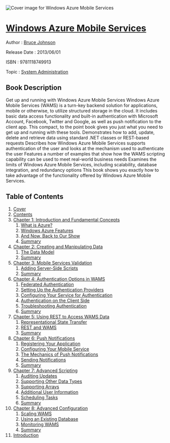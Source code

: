 ![Cover image for Windows Azure Mobile Services](https://imgdetail.ebookreading.net/cover/cover/system_admin/EB9781118749913.jpg)

[Windows Azure Mobile Services](https://ebookreading.net/view/book/Windows+Azure+Mobile+Services-EB9781118749913_1.html "Windows Azure Mobile Services")
====================================================================================================================

Author : [Bruce Johnson](https://ebookreading.net/search/author/Bruce+Johnson)

Release Date : 2013/06/01

ISBN : 9781118749913

Topic : [System Administration](https://ebookreading.net/search/category/system-administration)

Book Description
-----------------

Get up and running with Windows Azure Mobile Services
Windows Azure Mobile Services (WAMS) is a turn-key backend solution for applications, mobile or otherwise, to utilize structured storage in the cloud. It includes basic data access functionality and built-in authentication with Microsoft Account, Facebook, Twitter and Google, as well as push notification to the client app. This compact, to the point book gives you just what you need to get up and running with these tools.
Demonstrates how to add, update, delete and retrieve data using standard .NET classes or REST-based requests
Describes how Windows Azure Mobile Services supports authentication of the user and looks at the mechanism used to authenticate the user
Features a number of examples that show how the WAMS scripting capability can be used to meet real-world business needs
Examines the limits of Windows Azure Mobile Services, including scalability, database integration, and redundancy options
This book shows you exactly how to take advantage of the functionality offered by Windows Azure Mobile Services.
              
Table of Contents
-----------------

1. [Cover](https://ebookreading.net/view/book/Windows+Azure+Mobile+Services-EB9781118749913_1.html)
1. [Contents](https://ebookreading.net/view/book/Windows+Azure+Mobile+Services-EB9781118749913_2.html)
1. [Chapter 1: Introduction and Fundamental Concepts](https://ebookreading.net/view/book/Windows+Azure+Mobile+Services-EB9781118749913_3.html)
    1. [What is Azure?](https://ebookreading.net/view/book/Windows+Azure+Mobile+Services-EB9781118749913_3.html#sec1)
    1. [Windows Azure Features](https://ebookreading.net/view/book/Windows+Azure+Mobile+Services-EB9781118749913_3.html#sec2)
    1. [And Now, Back to Our Show](https://ebookreading.net/view/book/Windows+Azure+Mobile+Services-EB9781118749913_3.html#sec3)
    1. [Summary](https://ebookreading.net/view/book/Windows+Azure+Mobile+Services-EB9781118749913_3.html#sec4)
1. [Chapter 2: Creating and Manipulating Data](https://ebookreading.net/view/book/Windows+Azure+Mobile+Services-EB9781118749913_4.html)
    1. [The Data Model](https://ebookreading.net/view/book/Windows+Azure+Mobile+Services-EB9781118749913_4.html#sec5)
    1. [Summary](https://ebookreading.net/view/book/Windows+Azure+Mobile+Services-EB9781118749913_4.html#sec6)
1. [Chapter 3: Mobile Services Validation](https://ebookreading.net/view/book/Windows+Azure+Mobile+Services-EB9781118749913_5.html)
    1. [Adding Server-Side Scripts](https://ebookreading.net/view/book/Windows+Azure+Mobile+Services-EB9781118749913_5.html#sec7)
    1. [Summary](https://ebookreading.net/view/book/Windows+Azure+Mobile+Services-EB9781118749913_5.html#sec8)
1. [Chapter 4: Authentication Options in WAMS](https://ebookreading.net/view/book/Windows+Azure+Mobile+Services-EB9781118749913_6.html)
    1. [Federated Authentication](https://ebookreading.net/view/book/Windows+Azure+Mobile+Services-EB9781118749913_6.html#sec9a)
    1. [Setting Up the Authentication Providers](https://ebookreading.net/view/book/Windows+Azure+Mobile+Services-EB9781118749913_6.html#sec9b)
    1. [Configuring Your Service for Authentication](https://ebookreading.net/view/book/Windows+Azure+Mobile+Services-EB9781118749913_6.html#sec9c)
    1. [Authentication on the Client Side](https://ebookreading.net/view/book/Windows+Azure+Mobile+Services-EB9781118749913_6.html#sec9d)
    1. [Troubleshooting Authentication](https://ebookreading.net/view/book/Windows+Azure+Mobile+Services-EB9781118749913_6.html#sec9e)
    1. [Summary](https://ebookreading.net/view/book/Windows+Azure+Mobile+Services-EB9781118749913_6.html#sec9)
1. [Chapter 5: Using REST to Access WAMS Data](https://ebookreading.net/view/book/Windows+Azure+Mobile+Services-EB9781118749913_7.html)
    1. [Representational State Transfer](https://ebookreading.net/view/book/Windows+Azure+Mobile+Services-EB9781118749913_7.html#sec10)
    1. [REST and WAMS](https://ebookreading.net/view/book/Windows+Azure+Mobile+Services-EB9781118749913_7.html#sec11)
    1. [Summary](https://ebookreading.net/view/book/Windows+Azure+Mobile+Services-EB9781118749913_7.html#sec12)
1. [Chapter 6: Push Notifications](https://ebookreading.net/view/book/Windows+Azure+Mobile+Services-EB9781118749913_8.html)
    1. [Registering Your Application](https://ebookreading.net/view/book/Windows+Azure+Mobile+Services-EB9781118749913_8.html#sec13)
    1. [Configuring Your Mobile Service](https://ebookreading.net/view/book/Windows+Azure+Mobile+Services-EB9781118749913_8.html#sec14)
    1. [The Mechanics of Push Notifications](https://ebookreading.net/view/book/Windows+Azure+Mobile+Services-EB9781118749913_8.html#sec15)
    1. [Sending Notifications](https://ebookreading.net/view/book/Windows+Azure+Mobile+Services-EB9781118749913_8.html#sec16)
    1. [Summary](https://ebookreading.net/view/book/Windows+Azure+Mobile+Services-EB9781118749913_8.html#sec17)
1. [Chapter 7: Advanced Scripting](https://ebookreading.net/view/book/Windows+Azure+Mobile+Services-EB9781118749913_9.html)
    1. [Auditing Updates](https://ebookreading.net/view/book/Windows+Azure+Mobile+Services-EB9781118749913_9.html#sec18)
    1. [Supporting Other Data Types](https://ebookreading.net/view/book/Windows+Azure+Mobile+Services-EB9781118749913_9.html#sec19)
    1. [Supporting Arrays](https://ebookreading.net/view/book/Windows+Azure+Mobile+Services-EB9781118749913_9.html#sec20)
    1. [Additional User Information](https://ebookreading.net/view/book/Windows+Azure+Mobile+Services-EB9781118749913_9.html#sec21)
    1. [Scheduling Tasks](https://ebookreading.net/view/book/Windows+Azure+Mobile+Services-EB9781118749913_9.html#sec22)
    1. [Summary](https://ebookreading.net/view/book/Windows+Azure+Mobile+Services-EB9781118749913_9.html#sec23)
1. [Chapter 8: Advanced Configuration](https://ebookreading.net/view/book/Windows+Azure+Mobile+Services-EB9781118749913_10.html)
    1. [Scaling WAMS](https://ebookreading.net/view/book/Windows+Azure+Mobile+Services-EB9781118749913_10.html#sec24)
    1. [Using an Existing Database](https://ebookreading.net/view/book/Windows+Azure+Mobile+Services-EB9781118749913_10.html#sec25)
    1. [Monitoring WAMS](https://ebookreading.net/view/book/Windows+Azure+Mobile+Services-EB9781118749913_10.html#sec26)
    1. [Summary](https://ebookreading.net/view/book/Windows+Azure+Mobile+Services-EB9781118749913_10.html#sec27)
1. [Introduction](https://ebookreading.net/view/book/Windows+Azure+Mobile+Services-EB9781118749913_17.html)
